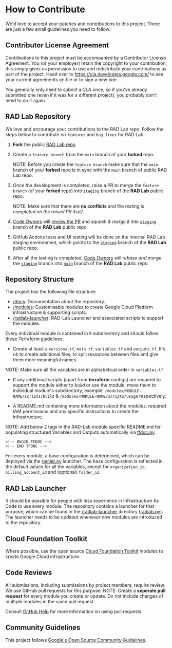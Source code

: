# How to Contribute

We'd love to accept your patches and contributions to this project. There are
just a few small guidelines you need to follow.

## Contributor License Agreement

Contributions to this project must be accompanied by a Contributor License
Agreement. You (or your employer) retain the copyright to your contribution;
this simply gives us permission to use and redistribute your contributions as
part of the project. Head over to <https://cla.developers.google.com/> to see
your current agreements on file or to sign a new one.

You generally only need to submit a CLA once, so if you've already submitted one
(even if it was for a different project), you probably don't need to do it
again.

## RAD Lab Repository

We love and encourage your contributions to the RAD Lab repo. Follow the steps below to contribute on `features` and `bug fixes` for RAD Lab:

1. **Fork** the public [RAD Lab repo](https://github.com/GoogleCloudPlatform/rad-lab)
2. Create a `feature branch` from the `main` branch of your **forked** repo.

    NOTE: Before you create the `feature branch` make sure that the `main` branch of your **forked** repo is in sync with the `main` branch of public RAD Lab repo.

3. Once the development is completed, raise a PR to merge the `feature branch` (of your **forked** repo) into [`staging`](https://github.com/GoogleCloudPlatform/rad-lab/tree/staging) branch of the **RAD Lab** public repo.

    NOTE: Make sure that there are **no conflicts** and the _testing is completed on the raised PR itself_.

4. [Code Owners](../CODEOWNERS) will [review the PR](CONTRIBUTING.md#code-reviews) and _squash & merge_ it into [`staging`](https://github.com/GoogleCloudPlatform/rad-lab/tree/staging) branch of the **RAD Lab** public repo.
5. GitHub Actions tests and UI testing will be done on the internal RAD Lab staging environment, which points to the [`staging`](https://github.com/GoogleCloudPlatform/rad-lab/tree/staging) branch of the **RAD Lab** public repo.
6. After all the testing is completed, [Code Owners](../CODEOWNERS) will _rebase and merge_ the [`staging`](https://github.com/GoogleCloudPlatform/rad-lab/tree/staging) branch into [`main`](https://github.com/GoogleCloudPlatform/rad-lab/tree/main) branch of the **RAD Lab** public repo.

## Repository Structure

The project has the following file structure:
- [/docs](../docs): Documentation about the repository.
- [/modules](../modules): Customisable modules to create Google Cloud Platform infrastructure & supporting scripts.
- [/radlab-launcher](../radlab-launcher): RAD-Lab Launcher and associated scripts to support the modules.

Every individual module is contained in it subdirectory and should follow these Terraform guidelines:

- Create at least a `versions.tf`, `main.tf`, `variables.tf` and `outputs.tf`.  It's ok to create additional files, to split resources between files and give them more meaningful names. 

NOTE: Make sure all the variables are in alphabetical order in `variables.tf`

- If any additional scripts (apart from **terraform** configs) are required to support the module either to *build* or *use* the module, move them to individual module's subdirectory, example: `/modules/MODULE-NAME/scripts/build` & `/modules/MODULE-NAME/scripts/usage` respectively. 

- A README.md containing more information about the modules, required IAM permissions and any specific instructions to create the infrastructure.

NOTE: Add below 2 tags in the RAD-Lab module specific README.md for populating structured Variables and Outputs automatically via [tfdoc.py](../tools/tfdoc.py).

```
<!-- BEGIN TFDOC -->
<!-- END TFDOC -->
```

For every module, a base configuration is determined, which can be deployed via the [radlab.py](../radlab-launcher/README.md) launcher.  The base configuration is reflected in the default values for all the variables, except for `organization_id`, `billing_account_id` and (optional) `folder_id`. 

## RAD Lab Launcher
It should be possible for people with less experience in Infrastructure As Code to use every module.  The repository contains a launcher for that purpose, which can be found in the [/radlab-launcher](../radlab-launcher) directory ([radlab.py](../radlab-launcher/radlab.py)).  The launcher needs to be updated whenever new modules are introduced to the repository.

## Cloud Foundation Toolkit
Where possible, use the open source [Cloud Foundation Toolkit](https://cloud.google.com/foundation-toolkit) modules to create Google Cloud infrastructure.

## Code Reviews

All submissions, including submissions by project members, require review. We use GitHub pull requests for this purpose. 
NOTE: Create a **seperate pull request** for every module you create or update. Do not include changes of multiple modules in the same pull request.  

Consult [GitHub Help](https://help.github.com/articles/about-pull-requests/) for more information on using pull requests.

## Community Guidelines

This project follows [Google's Open Source Community Guidelines](https://opensource.google/conduct/).